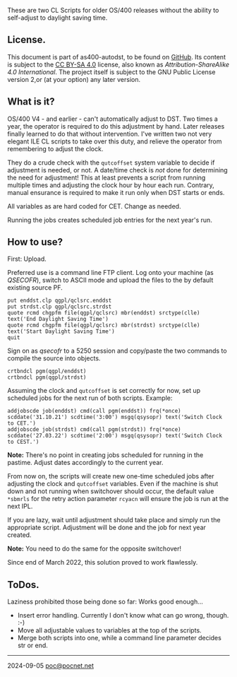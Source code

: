These are two CL Scripts for older OS/400 releases without the ability to self-adjust to daylight saving time.

## License.
This document is part of as400-autodst, to be found on [GitHub](https://github.com/PoC-dev/as400-autodst). Its content is subject to the [CC BY-SA 4.0](https://creativecommons.org/licenses/by-sa/4.0/) license, also known as *Attribution-ShareAlike 4.0 International*. The project itself is subject to the GNU Public License version 2,or (at your option) any later version.

## What is it?
OS/400 V4 - and earlier - can't automatically adjust to DST. Two times a year, the operator is required to do this adjustment by hand. Later releases finally learned to do that without intervention. I've written two not very elegant ILE CL scripts to take over this duty, and relieve the operator from remembering to adjust the clock.

They do a crude check with the `qutcoffset` system variable to decide if adjustment is needed, or not. A date/time check is *not* done for determining the need for adjustment! This at least prevents a script from running multiple times and adjusting the clock hour by hour each run. Contrary, manual ensurance is required to make it run only when DST starts or ends.

All variables as are hard coded for CET. Change as needed.

Running the jobs creates scheduled job entries for the next year's run.

## How to use?
First: Upload.

Preferred use is a command line FTP client. Log onto your machine (as *QSECOFR*), switch to ASCII mode and upload the files to the by default existing source PF.
```
put enddst.clp qgpl/qclsrc.enddst
put strdst.clp qgpl/qclsrc.strdst
quote rcmd chgpfm file(qgpl/qclsrc) mbr(enddst) srctype(clle) text('End Daylight Saving Time')
quote rcmd chgpfm file(qgpl/qclsrc) mbr(strdst) srctype(clle) text('Start Daylight Saving Time')
quit
```
Sign on as *qsecofr* to a 5250 session and copy/paste the two commands to compile the source into objects.
```
crtbndcl pgm(qgpl/enddst)
crtbndcl pgm(qgpl/strdst)
```
Assuming the clock and `qutcoffset` is set correctly for now, set up scheduled jobs for the next run of both scripts. Example:
```
addjobscde job(enddst) cmd(call pgm(enddst)) frq(*once) scddate('31.10.21') scdtime('3:00') msgq(qsysopr) text('Switch Clock to CET.')
addjobscde job(strdst) cmd(call pgm(strdst)) frq(*once) scddate('27.03.22') scdtime('2:00') msgq(qsysopr) text('Switch Clock to CEST.')
```
**Note:** There's no point in creating jobs scheduled for running in the pastime. Adjust dates accordingly to the current year.

From now on, the scripts will create new one-time scheduled jobs after adjusting the clock and `qutcoffset` variables. Even if the machine is shut down and not running when switchover should occur, the default value `*sbmrls` for the retry action parameter `rcyacn` will ensure the job is run at the next IPL.

If you are lazy, wait until adjustment should take place and simply run the appropriate script. Adjustment will be done and the job for next year created.

**Note:** You need to do the same for the opposite switchover!

Since end of March 2022, this solution proved to work flawlessly.

## ToDos.
Laziness prohibited those being done so far: Works good enough…
- Insert error handling. Currently I don't know what can go wrong, though. :-)
- Move all adjustable values to variables at the top of the scripts.
- Merge both scripts into one, while a command line parameter decides str or end.

----

2024-09-05 poc@pocnet.net

